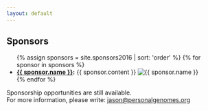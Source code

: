```yaml
---
layout: default
---
```


<h2>Sponsors</h2>

<ul class="sponsors-list">
  {% assign sponsors = site.sponsors2016 | sort: 'order' %}
  {% for sponsor in sponsors %}
  <li class="sponsor">
    <span class="sponsor-bio"><b><a href="{{ sponsor.link }}">{{ sponsor.name }}</a>:</b> {{ sponsor.content }}</span>
    <img src="{{ sponsor.image }}" alt="{{ sponsor.name }}" class="sponsor-img">
  </li>
  {% endfor %}
</ul>

<p class="collections-tag">Sponsorship opportunities are still available.<br>
For more information, please write: <a href="mailto:jason@personalgenomes.org">jason@personalgenomes.org</a></p>
